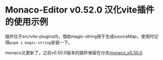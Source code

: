 # Monaco-Editor v0.52.0 汉化vite插件的使用示例

插件位于src/vite-plugins内，借助magic-string用于生成sourceMap，使用时记得`pnpm i magic-string`安装一下。

monaco又更新了，之前v0.50.0版本的插件保留在分支[monaco_v0.50.0](https://github.com/taiyuuki/monaco-zh-sample/tree/monaco_v0.50.0)